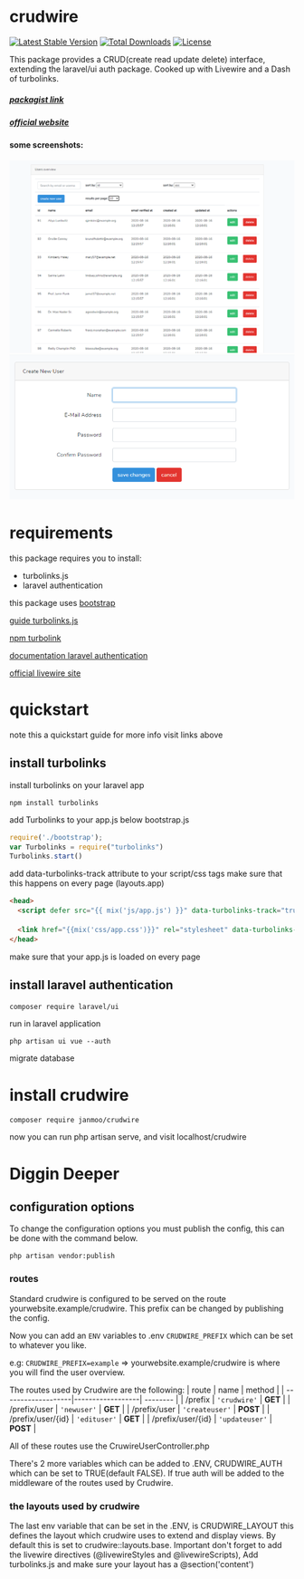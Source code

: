 # crudwire
[![Latest Stable Version](https://poser.pugx.org/janmoo/crudwire/v)](//packagist.org/packages/janmoo/crudwire)
[![Total Downloads](https://poser.pugx.org/janmoo/crudwire/downloads)](//packagist.org/packages/janmoo/crudwire)
[![License](https://poser.pugx.org/janmoo/crudwire/license)](//packagist.org/packages/janmoo/crudwire)

This package provides a CRUD(create read update delete) interface, extending the laravel/ui auth package.
Cooked up with Livewire and a Dash of turbolinks. 

##### [packagist link](https://packagist.org/packages/janmoo/crudwire "packagist - JanMoo/Crudwire")
##### [official website](https://crudwire.be "Crudwire official website")

#### some screenshots:
![alt text](https://github.com/JanMoo/crudwireimages/blob/master/crudwirescreenshot1.png "screenshot user overview")
![alt text](https://github.com/JanMoo/crudwireimages/blob/master/screenshot2.png "create new user")

# requirements
this package requires you to install:
* turbolinks.js 
* laravel authentication 

this package uses [bootstrap](https://getbootstrap.com/ "bootsrap official site")

[guide turbolinks.js](https://medium.com/web-developer/turbolinks-with-laravel-speed-up-navigation-in-your-laravel-app-with-turobolinks-41efbade643b "medium turbolinks.js install guide")

[npm turbolink](https://www.npmjs.com/package/turbolinks "npm turbolinks.js")

[documentation laravel authentication](https://laravel.com/docs/7.x/authentication "laravel authentication")

[official livewire site](https://laravel-livewire.com/)

# quickstart

note this a quickstart guide for more info visit links above

## install turbolinks

install turbolinks on your laravel app
```
npm install turbolinks
```

add Turbolinks to your app.js below bootstrap.js
```javascript
require('./bootstrap');
var Turbolinks = require("turbolinks")
Turbolinks.start()
```

add data-turbolinks-track attribute to your script/css tags
make sure that this happens on every page (layouts.app)
```html
<head>
  <script defer src="{{ mix('js/app.js') }}" data-turbolinks-track="true" ></script>
  
  <link href="{{mix('css/app.css')}}" rel="stylesheet" data-turbolinks-track="true">
</head>
```
make sure that your app.js is loaded on every page

## install laravel authentication 
```
composer require laravel/ui
```

run in laravel application

```
php artisan ui vue --auth
```

migrate database 


# install crudwire
```
composer require janmoo/crudwire
```
now you can run php artisan serve, and visit localhost/crudwire

# Diggin Deeper

## configuration options

To change the configuration options you must publish the config, this can be done with the command below.
```
php artisan vendor:publish
```
### routes
Standard crudwire is configured to be served on the route yourwebsite.example/crudwire. This prefix can be changed by publishing the config.

Now you can add an `ENV` variables to .env `CRUDWIRE_PREFIX` which can be set to whatever you like. 

e.g: `CRUDWIRE_PREFIX=example` => yourwebsite.example/crudwire is where you will find the user overview.

The routes used by Crudwire are the following:
| route              | name             | method    |
| -------------------|------------------| --------  |
| /prefix            | `'crudwire'`     | **GET**   |
| /prefix/user       | `'newuser'`      | **GET**   |
| /prefix/user       | `'createuser'`   | **POST**  |
| /prefix/user/{id}  | `'edituser'`     | **GET**   |
| /prefix/user/{id}  | `'updateuser'`   | **POST**  |


All of these routes use the CruwireUserController.php


There's 2 more variables which can be added to .ENV, CRUDWIRE_AUTH which can be set to TRUE(default FALSE). If true auth will be added to the middleware of the routes used by Crudwire.

### the layouts used by crudwire 

The last env variable that can be set in the .ENV, is CRUDWIRE_LAYOUT this defines the layout which crudwire uses to extend and display views. By default this is set to crudwire::layouts.base. Important don't forget to add the livewire directives (@livewireStyles and @livewireScripts), Add turbolinks.js and make sure your layout has a @section('content')



